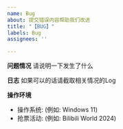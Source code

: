 ```yaml
---
name: Bug
about: 提交错误内容帮助我们改进
title: "【BUG】"
labels: Bug
assignees: ''

---
```


**问题情况**
请说明一下发生了什么

**日志**
如果可以的话请截取相关情况的Log

**操作环境**
- 操作系统: (例如: Windows 11)
- 抢票活动: (例如: Bilibili World 2024)
